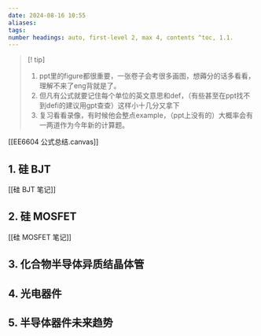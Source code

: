 ```yaml
---
date: 2024-08-16 10:55
aliases: 
tags: 
number headings: auto, first-level 2, max 4, contents ^toc, 1.1.
---
```

>[! tip] 
>1. ppt里的figure都很重要，一张卷子会考很多画图，想薅分的话多看看，理解不来了eng背就是了。
>2. 但凡有公式就要记住每个单位的英文意思和def，（有些甚至在ppt找不到defi的建议用gpt查查）这样小十几分又拿下
>3. 复习看看录像，有时候他会整点example，（ppt上没有的）大概率会有一两道作为今年新的计算题。
>

[[EE6604 公式总结.canvas]]

## 1. 硅 BJT

[[硅 BJT 笔记]]

## 2. 硅 MOSFET

[[硅 MOSFET 笔记]]

## 3. 化合物半导体异质结晶体管



## 4. 光电器件



## 5. 半导体器件未来趋势

